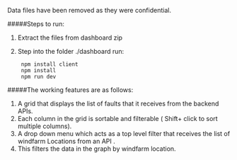 Data files have been removed as they were confidential.

#####Steps to run:
1. Extract the files from dashboard zip
2. Step into the folder ./dashboard
run:

        npm install client 
        npm install
        npm run dev

#####The working features are as follows:
1. A grid that displays the list of faults that it receives from the backend APIs.
2. Each column in the grid is sortable and filterable ( Shift+ click to sort multiple columns).
3. A drop down menu which acts as a top level filter that receives the list of windfarm Locations from an API .
4. This filters the data in the graph by windfarm location.

